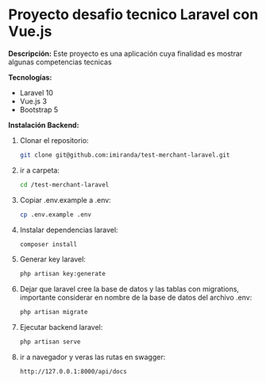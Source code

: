 # Proyecto desafio tecnico Laravel con Vue.js

**Descripción:**
Este proyecto es una aplicación cuya finalidad es mostrar algunas competencias tecnicas

**Tecnologías:**
* Laravel 10
* Vue.js 3
* Bootstrap 5

**Instalación Backend:**

1. Clonar el repositorio:
   ```bash
   git clone git@github.com:imiranda/test-merchant-laravel.git

2. ir a carpeta:
   ```bash
   cd /test-merchant-laravel

3. Copiar .env.example a .env:
   ```bash
   cp .env.example .env

4. Instalar dependencias laravel:
   ```bash
   composer install

5. Generar key laravel:
   ```bash
   php artisan key:generate

6. Dejar que laravel cree la base de datos y las tablas con migrations, importante considerar en nombre de la base de datos del archivo .env:
   ```bash
   php artisan migrate

7. Ejecutar backend laravel:
   ```bash
   php artisan serve

3. ir a navegador y veras las rutas en swagger:
   ```bash
   http://127.0.0.1:8000/api/docs